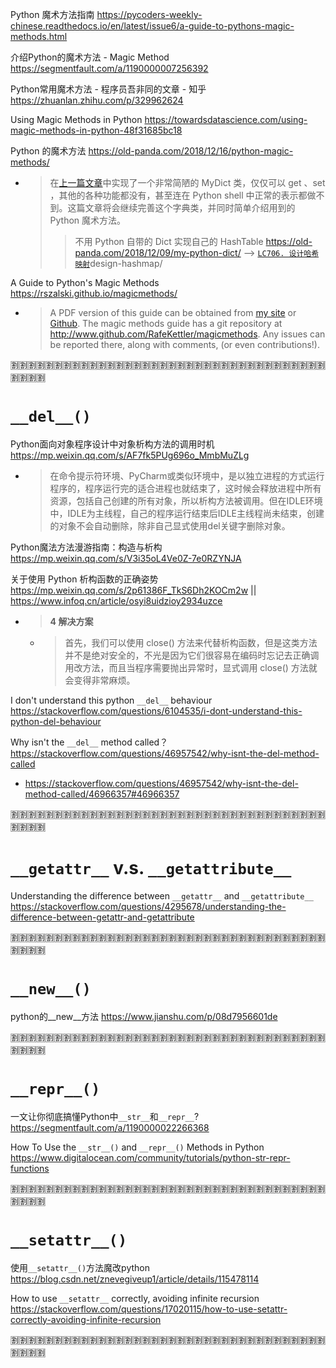 
Python 魔术方法指南 https://pycoders-weekly-chinese.readthedocs.io/en/latest/issue6/a-guide-to-pythons-magic-methods.html

介绍Python的魔术方法 - Magic Method https://segmentfault.com/a/1190000007256392

Python常用魔术方法 - 程序员吾非同的文章 - 知乎 https://zhuanlan.zhihu.com/p/329962624

Using Magic Methods in Python https://towardsdatascience.com/using-magic-methods-in-python-48f31685bc18

Python 的魔术方法 https://old-panda.com/2018/12/16/python-magic-methods/
- > 在[上一篇文章](https://old-panda.com/2018/12/09/my-python-dict/)中实现了一个非常简陋的 MyDict 类，仅仅可以 get 、set ，其他的各种功能都没有，甚至连在 Python shell 中正常的表示都做不到。这篇文章将会继续完善这个字典类，并同时简单介绍用到的 Python 魔术方法。
  >> 不用 Python 自带的 Dict 实现自己的 HashTable https://old-panda.com/2018/12/09/my-python-dict/  -->  [`LC706. 设计哈希映射`](https://leetcode-cn.com/problems/)design-hashmap/

A Guide to Python's Magic Methods https://rszalski.github.io/magicmethods/
- > A PDF version of this guide can be obtained from [my site](http://www.rafekettler.com/magicmethods.pdf) or [Github](https://github.com/RafeKettler/magicmethods/raw/master/magicmethods.pdf). The magic methods guide has a git repository at http://www.github.com/RafeKettler/magicmethods. Any issues can be reported there, along with comments, (or even contributions!).

:u5272::u5272::u5272::u5272::u5272::u5272::u5272::u5272::u5272::u5272::u5272::u5272::u5272::u5272::u5272::u5272::u5272::u5272::u5272::u5272::u5272::u5272::u5272::u5272::u5272::u5272::u5272::u5272::u5272::u5272::u5272::u5272::u5272::u5272::u5272::u5272::u5272::u5272::u5272::u5272:

# `__del__()`

Python面向对象程序设计中对象析构方法的调用时机 https://mp.weixin.qq.com/s/AF7fk5PUg696o_MmbMuZLg
- > 在命令提示符环境、PyCharm或类似环境中，是以独立进程的方式运行程序的，程序运行完的适合进程也就结束了，这时候会释放进程中所有资源，包括自己创建的所有对象，所以析构方法被调用。但在IDLE环境中，IDLE为主线程，自己的程序运行结束后IDLE主线程尚未结束，创建的对象不会自动删除，除非自己显式使用del关键字删除对象。

Python魔法方法漫游指南：构造与析构 https://mp.weixin.qq.com/s/V3i35oL4Ve0Z-7e0RZYNJA

关于使用 Python 析构函数的正确姿势 https://mp.weixin.qq.com/s/2p61386F_TkS6Dh2KOCm2w || https://www.infoq.cn/article/osyi8uidzioy2934uzce
- > **4 解决方案**
  * > 首先，我们可以使用 close() 方法来代替析构函数，但是这类方法并不是绝对安全的，不光是因为它们很容易在编码时忘记去正确调用改方法，而且当程序需要抛出异常时，显式调用 close() 方法就会变得非常麻烦。

I don't understand this python `__del__` behaviour https://stackoverflow.com/questions/6104535/i-dont-understand-this-python-del-behaviour

Why isn't the `__del__` method called？ https://stackoverflow.com/questions/46957542/why-isnt-the-del-method-called
- https://stackoverflow.com/questions/46957542/why-isnt-the-del-method-called/46966357#46966357

:u5272::u5272::u5272::u5272::u5272::u5272::u5272::u5272::u5272::u5272::u5272::u5272::u5272::u5272::u5272::u5272::u5272::u5272::u5272::u5272::u5272::u5272::u5272::u5272::u5272::u5272::u5272::u5272::u5272::u5272::u5272::u5272::u5272::u5272::u5272::u5272::u5272::u5272::u5272::u5272:

# `__getattr__` v.s. `__getattribute__`

Understanding the difference between `__getattr__` and `__getattribute__` https://stackoverflow.com/questions/4295678/understanding-the-difference-between-getattr-and-getattribute

:u5272::u5272::u5272::u5272::u5272::u5272::u5272::u5272::u5272::u5272::u5272::u5272::u5272::u5272::u5272::u5272::u5272::u5272::u5272::u5272::u5272::u5272::u5272::u5272::u5272::u5272::u5272::u5272::u5272::u5272::u5272::u5272::u5272::u5272::u5272::u5272::u5272::u5272::u5272::u5272:

# `__new__()`

python的__new__方法 https://www.jianshu.com/p/08d7956601de

:u5272::u5272::u5272::u5272::u5272::u5272::u5272::u5272::u5272::u5272::u5272::u5272::u5272::u5272::u5272::u5272::u5272::u5272::u5272::u5272::u5272::u5272::u5272::u5272::u5272::u5272::u5272::u5272::u5272::u5272::u5272::u5272::u5272::u5272::u5272::u5272::u5272::u5272::u5272::u5272:

# `__repr__()`

一文让你彻底搞懂Python中`__str__`和`__repr__`? https://segmentfault.com/a/1190000022266368

How To Use the `__str__()` and `__repr__()` Methods in Python https://www.digitalocean.com/community/tutorials/python-str-repr-functions

:u5272::u5272::u5272::u5272::u5272::u5272::u5272::u5272::u5272::u5272::u5272::u5272::u5272::u5272::u5272::u5272::u5272::u5272::u5272::u5272::u5272::u5272::u5272::u5272::u5272::u5272::u5272::u5272::u5272::u5272::u5272::u5272::u5272::u5272::u5272::u5272::u5272::u5272::u5272::u5272:

# `__setattr__()`

使用`__setattr__()`方法魔改python https://blog.csdn.net/znevegiveup1/article/details/115478114

How to use `__setattr__` correctly, avoiding infinite recursion https://stackoverflow.com/questions/17020115/how-to-use-setattr-correctly-avoiding-infinite-recursion

:u5272::u5272::u5272::u5272::u5272::u5272::u5272::u5272::u5272::u5272::u5272::u5272::u5272::u5272::u5272::u5272::u5272::u5272::u5272::u5272::u5272::u5272::u5272::u5272::u5272::u5272::u5272::u5272::u5272::u5272::u5272::u5272::u5272::u5272::u5272::u5272::u5272::u5272::u5272::u5272:
